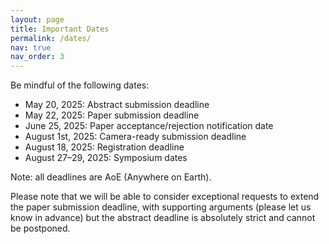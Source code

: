 ```yaml
---
layout: page
title: Important Dates
permalink: /dates/
nav: true
nav_order: 3
---
```



Be mindful of the following dates:

- May 20, 2025: Abstract submission deadline
- May 22, 2025: Paper submission deadline
- June 25, 2025: Paper acceptance/rejection notification date
- August 1st, 2025: Camera-ready submission deadline
- August 18, 2025: Registration deadline
- August 27–29, 2025: Symposium dates

Note: all deadlines are AoE (Anywhere on Earth).

Please note that we will be able to consider exceptional requests to extend the paper submission deadline, with supporting arguments (please let us know in advance) but the abstract deadline is absolutely strict and cannot be postponed.
